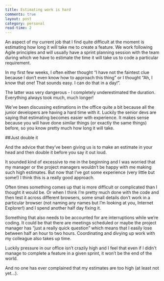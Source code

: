 ```yaml
---
title: Estimating work is hard
comments: true
layout: post
category: personal
read-time: 2
---
```


An aspect of my current job that I find quite difficult at the moment is estimating how long it will take me to create a feature. We work following Agile principles and will usually have a sprint planning session with the team during which we have to estimate the time it will take us to code a particular requirement.

<!--break-->

In my first few weeks, I often either thought “I have not the faintest clue because I don’t even know how to approach this thing” or I thought “Ah, I know that one! That sounds easy. I can do that in a day!”.

The latter was very dangerous - I completely underestimated the duration. Everything always took much, much longer!

We’ve been discussing estimations in the office quite a bit because all the junior developers are having a hard time with it. Luckily the senior devs are saying that estimating becomes easier with experience. It makes sense because you will have done similar things (or exactly the same things) before, so you know pretty much how long it will take.

##Just double it

And the advice that they’ve been giving us is to make an estimate in your head and then double it before you say it out loud.

It sounded kind of excessive to me in the beginning and I was worried that my manager or the project managers wouldn’t be happy with me making such high estimates. But now that I’ve got some experience (very little but some!) I think this is a really good approach.

Often times something comes up that is more difficult or complicated than I thought it would be. Or when I think I’m pretty much done with the code and then test it across different browsers, some small details don’t work in a particular browser (not naming any names but I’m looking at you, Internet Explorer!) and I spend another half day fixing it.

Something that also needs to be accounted for are interruptions while we’re coding. It could be that there are meetings scheduled or maybe the project manager has “just a really quick question” which means that I easily lose between half an hour to two hours. Coordinating and divying up work with my colleague also takes up time.

Luckily pressure in our office isn’t crazily high and I feel that even if I didn't manage to complete a feature in a given sprint, it won’t be the end of the world.

And no one has ever complained that my estimates are too high (at least not yet…).